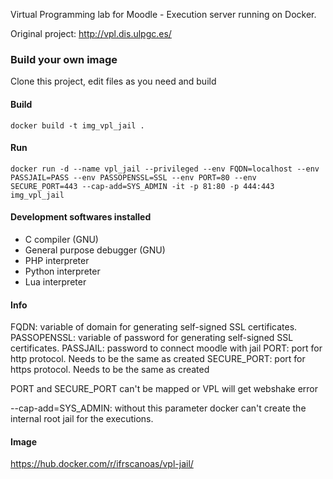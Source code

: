 Virtual Programming lab for Moodle - Execution server running on Docker.

Original project: http://vpl.dis.ulpgc.es/

### Build your own image

Clone this project, edit files as you need and build

#### Build

```shell
docker build -t img_vpl_jail .
```

#### Run

```shell
docker run -d --name vpl_jail --privileged --env FQDN=localhost --env PASSJAIL=PASS --env PASSOPENSSL=SSL --env PORT=80 --env SECURE_PORT=443 --cap-add=SYS_ADMIN -it -p 81:80 -p 444:443 img_vpl_jail
```

#### Development softwares installed

* C compiler (GNU)
* General purpose debugger (GNU)
* PHP interpreter
* Python interpreter
* Lua interpreter


#### Info
FQDN: variable of domain for generating self-signed SSL certificates.
PASSOPENSSL: variable of password for generating self-signed SSL certificates.
PASSJAIL: password to connect moodle with jail
PORT: port for http protocol. Needs to be the same as created
SECURE_PORT: port for https protocol. Needs to be the same as created

PORT and SECURE_PORT can't be mapped or VPL will get webshake error

--cap-add=SYS_ADMIN: without this parameter docker can't create the internal root jail for the executions.


#### Image
https://hub.docker.com/r/ifrscanoas/vpl-jail/
